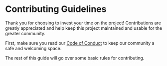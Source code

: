 # Contributing Guidelines

Thank you for choosing to invest your time on the project! Contributions are greatly appreciated and help keep this project maintained and usable for the greater community.

First, make sure you read our [Code of Conduct](CODE_OF_CONDUCT.md) to keep our community a safe and welcoming space.

The rest of this guide will go over some basic rules for contributing.